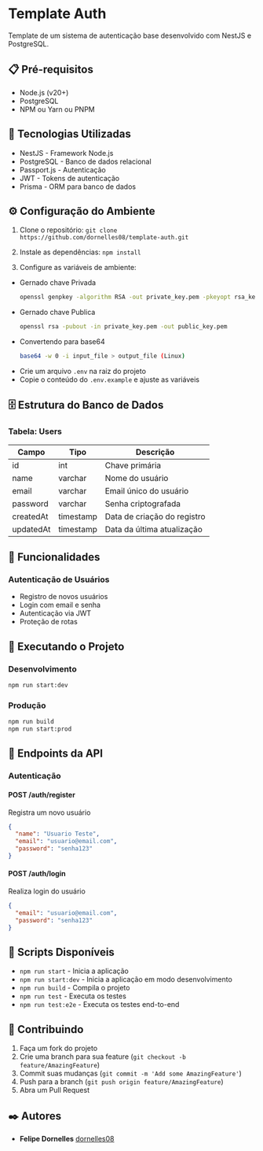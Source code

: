 # Template Auth

Template de um sistema de autenticação base desenvolvido com NestJS e PostgreSQL.

## 📋 Pré-requisitos

- Node.js (v20+)
- PostgreSQL
- NPM ou Yarn ou PNPM

## 🚀 Tecnologias Utilizadas

- NestJS - Framework Node.js
- PostgreSQL - Banco de dados relacional
- Passport.js - Autenticação
- JWT - Tokens de autenticação
- Prisma - ORM para banco de dados

## ⚙️ Configuração do Ambiente

1. Clone o repositório:
   `git clone https://github.com/dornelles08/template-auth.git`

2. Instale as dependências:
   `npm install`

3. Configure as variáveis de ambiente:

- Gernado chave Privada
  ```sh
  openssl genpkey -algorithm RSA -out private_key.pem -pkeyopt rsa_keygen_bits:2048
  ```
- Gernado chave Publica
  ```sh
  openssl rsa -pubout -in private_key.pem -out public_key.pem
  ```
- Convertendo para base64
  ```sh
  base64 -w 0 -i input_file > output_file (Linux)
  ```
- Crie um arquivo `.env` na raiz do projeto
- Copie o conteúdo do `.env.example` e ajuste as variáveis

## 🗄️ Estrutura do Banco de Dados

### Tabela: Users

| Campo     | Tipo      | Descrição                   |
| --------- | --------- | --------------------------- |
| id        | int       | Chave primária              |
| name      | varchar   | Nome do usuário             |
| email     | varchar   | Email único do usuário      |
| password  | varchar   | Senha criptografada         |
| createdAt | timestamp | Data de criação do registro |
| updatedAt | timestamp | Data da última atualização  |

## 🔐 Funcionalidades

### Autenticação de Usuários

- Registro de novos usuários
- Login com email e senha
- Autenticação via JWT
- Proteção de rotas

## 🚀 Executando o Projeto

### Desenvolvimento

```sh
npm run start:dev
```

### Produção

```sh
npm run build
npm run start:prod
```

## 📝 Endpoints da API

### Autenticação

#### POST /auth/register

Registra um novo usuário

```json
{
  "name": "Usuario Teste",
  "email": "usuario@email.com",
  "password": "senha123"
}
```

#### POST /auth/login

Realiza login do usuário

```json
{
  "email": "usuario@email.com",
  "password": "senha123"
}
```

## 🔧 Scripts Disponíveis

- `npm run start` - Inicia a aplicação
- `npm run start:dev` - Inicia a aplicação em modo desenvolvimento
- `npm run build` - Compila o projeto
- `npm run test` - Executa os testes
- `npm run test:e2e` - Executa os testes end-to-end

## 🤝 Contribuindo

1. Faça um fork do projeto
2. Crie uma branch para sua feature (`git checkout -b feature/AmazingFeature`)
3. Commit suas mudanças (`git commit -m 'Add some AmazingFeature'`)
4. Push para a branch (`git push origin feature/AmazingFeature`)
5. Abra um Pull Request

## ✒️ Autores

- **Felipe Dornelles** [dornelles08](https://github.com/dornelles08)
